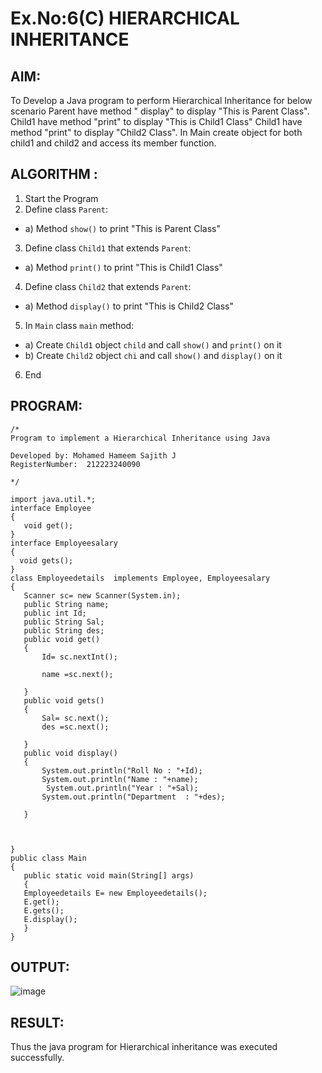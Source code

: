 # Ex.No:6(C)             HIERARCHICAL INHERITANCE 

## AIM:
  To Develop a Java program to perform Hierarchical Inheritance for below scenario Parent have method " display" to display "This is Parent Class". Child1 have method "print" to display "This is Child1 Class" Child1 have method "print" to display "Child2 Class". In Main create object for both child1 and child2 and access its member function.


## ALGORITHM :
1.  Start the Program
2.	Define class `Parent`:
-	a) Method `show()` to print "This is Parent Class"
3.	Define class `Child1` that extends `Parent`:
-	a) Method `print()` to print "This is Child1 Class"
4.	Define class `Child2` that extends `Parent`:
-	a) Method `display()` to print "This is Child2 Class"
5.	In `Main` class `main` method:
-	a) Create `Child1` object `child` and call `show()` and `print()` on it
-	b) Create `Child2` object `chi` and call `show()` and `display()` on it
6.	End




## PROGRAM:
 ```
/*
Program to implement a Hierarchical Inheritance using Java

Developed by: Mohamed Hameem Sajith J
RegisterNumber:  212223240090

*/

import java.util.*;
interface Employee
{
    void get();
}
interface Employeesalary
{
   void gets();
}
class Employeedetails  implements Employee, Employeesalary
{
    Scanner sc= new Scanner(System.in);
    public String name;
    public int Id;
    public String Sal;
    public String des;
    public void get()
    {
        Id= sc.nextInt();
      
        name =sc.next();
        
    }
    public void gets()
    {
        Sal= sc.next();
        des =sc.next();
        
    }
    public void display()
    {
        System.out.println("Roll No : "+Id);
        System.out.println("Name : "+name);
         System.out.println("Year : "+Sal);
        System.out.println("Department  : "+des);
       
    }
    
   
    
}
public class Main
{
	public static void main(String[] args) 
	{
	Employeedetails E= new Employeedetails();
	E.get();
	E.gets();
	E.display();
	}
}
```

## OUTPUT:

![image](https://github.com/user-attachments/assets/fe2a899b-10ed-476c-9d42-49a0d1d5d5e5)


## RESULT:
Thus the java program for Hierarchical inheritance was executed successfully.






